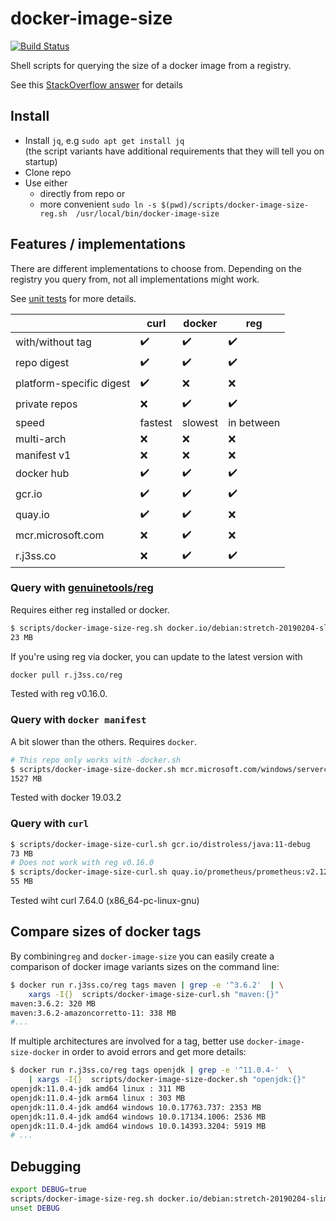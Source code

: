 # docker-image-size

[![Build Status](https://travis-ci.org/schnatterer/docker-image-size.svg?branch=master)](https://travis-ci.org/schnatterer/docker-image-size)

Shell scripts for querying the size of a docker image from a registry.

See this [StackOverflow answer](https://stackoverflow.com/a/54813737) for details

## Install

* Install `jq`, e.g `sudo apt get install jq`  
  (the script variants have additional requirements that they will tell you on startup)
* Clone repo
* Use either
  * directly from repo or 
  *  more convenient `sudo ln -s $(pwd)/scripts/docker-image-size-reg.sh  /usr/local/bin/docker-image-size`

## Features / implementations

There are different implementations to choose from.
Depending on the registry you query from, not all implementations might work.

See [unit tests](test/docker-image-size.bats) for more details.

|   | curl | docker | reg |
|---|---|---|---|
|with/without tag | ✔️ | ✔️ | ✔️ |
|repo digest | ✔️ | ✔️ | ✔️ |
|platform-specific digest | ✔️ | ❌ | ❌ |
|private repos | ❌ | ✔️ | ️✔️ |
|speed | fastest | slowest️ | ️in between️ |
|multi-arch | ❌ | ❌ | ️❌ |
|manifest v1 | ❌ | ❌ | ❌ |
|docker hub| ✔️ | ✔️ | ✔️ |
|gcr.io | ✔️ | ✔️ | ✔️ |
|quay.io | ✔️ | ✔️ | ❌️ |
|mcr.microsoft.com | ❌ | ✔️ | ❌ |
|r.j3ss.co | ❌ | ️✔️ | ✔️ |

### Query with [genuinetools/reg](https://github.com/genuinetools/reg)

Requires either reg installed or docker.
```bash
$ scripts/docker-image-size-reg.sh docker.io/debian:stretch-20190204-slim
23 MB
```

If you're using reg via docker, you can update to the latest version with
```bash
docker pull r.j3ss.co/reg
```

Tested with reg v0.16.0.

### Query with `docker manifest`

A bit slower than the others. Requires `docker`.

```bash
# This repo only works with -docker.sh
$ scripts/docker-image-size-docker.sh mcr.microsoft.com/windows/servercore:1903
1527 MB
```

Tested with docker 19.03.2

### Query with `curl`

```bash
$ scripts/docker-image-size-curl.sh gcr.io/distroless/java:11-debug
73 MB 
# Does not work with reg v0.16.0
$ scripts/docker-image-size-curl.sh quay.io/prometheus/prometheus:v2.12.0
55 MB
```

Tested wiht curl 7.64.0 (x86_64-pc-linux-gnu)

## Compare sizes of docker tags

By combining`reg` and `docker-image-size` you can easily create a comparison of docker image variants sizes on the 
command line:

```bash
$ docker run r.j3ss.co/reg tags maven | grep -e '^3.6.2'  | \
    xargs -I{}  scripts/docker-image-size-curl.sh "maven:{}"
maven:3.6.2: 320 MB
maven:3.6.2-amazoncorretto-11: 338 MB
#...
``` 

If multiple architectures are involved for a tag, better use `docker-image-size-docker` in order to avoid errors and get
more details:
```bash
$ docker run r.j3ss.co/reg tags openjdk | grep -e '^11.0.4-'  \
    | xargs -I{}  scripts/docker-image-size-docker.sh "openjdk:{}"
openjdk:11.0.4-jdk amd64 linux : 311 MB
openjdk:11.0.4-jdk arm64 linux : 303 MB
openjdk:11.0.4-jdk amd64 windows 10.0.17763.737: 2353 MB
openjdk:11.0.4-jdk amd64 windows 10.0.17134.1006: 2536 MB
openjdk:11.0.4-jdk amd64 windows 10.0.14393.3204: 5919 MB
# ...
``` 

## Debugging

```bash
export DEBUG=true
scripts/docker-image-size-reg.sh docker.io/debian:stretch-20190204-slim
unset DEBUG
```